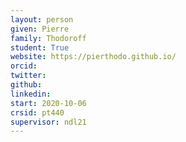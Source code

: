 ```yaml
---
layout: person
given: Pierre
family: Thodoroff
student: True
website: https://pierthodo.github.io/
orcid:
twitter: 
github: 
linkedin: 
start: 2020-10-06
crsid: pt440
supervisor: ndl21
---
```


